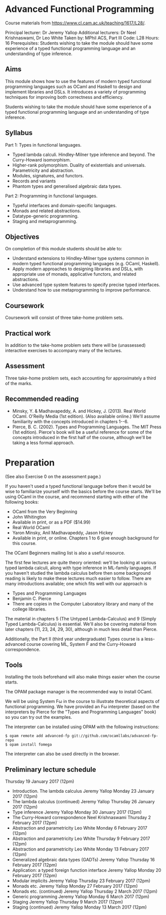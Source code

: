 # Advanced Functional Programming

Course materials from https://www.cl.cam.ac.uk/teaching/1617/L28/.

Principal lecturer: Dr Jeremy Yallop
Additional lecturers: Dr Neel Krishnaswami, Dr Leo White
Taken by: MPhil ACS, Part III
Code: L28
Hours: 16
Prerequisites: Students wishing to take the module should have some experience of a typed functional programming language and an understanding of type inference.

## Aims

This module shows how to use the features of modern typed functional programming languages such as OCaml and Haskell to design and implement libraries and DSLs. It introduces a variety of programming techniques for improving both correctness and efficiency.

Students wishing to take the module should have some experience of a typed functional programming language and an understanding of type inference.

## Syllabus

Part 1: Types in functional languages.

* Typed lambda calculi. Hindley-Milner type inference and beyond. The Curry-Howard isomorphism.
* Higher-rank polymorphism. Duality of existentials and universals. Parametricity and abstraction.
* Modules, signatures, and functors.
* Records and variants
* Phantom types and generalised algebraic data types.

Part 2: Programming in functional languages.

* Typeful interfaces and domain-specific languages.
* Monads and related abstractions.
* Datatype-generic programming.
* Staging and metaprogramming.

## Objectives

On completion of this module students should be able to:

* Understand extensions to Hindley-Milner type systems common in modern typed functional programming languages (e.g. OCaml, Haskell).
* Apply modern approaches to designing libraries and DSLs, with appropriate use of monads, applicative functors, and related abstractions.
* Use advanced type system features to specify precise typed interfaces.
* Understand how to use metaprogramming to improve performance.

## Coursework

Coursework will consist of three take-home problem sets.

## Practical work

In addition to the take-home problem sets there will be (unassessed) interactive exercises to accompany many of the lectures.

## Assessment

Three take-home problem sets, each accounting for approximately a third of the marks.

## Recommended reading

* Minsky, Y. & Madhavapeddy, A. and Hickey, J. (2013). Real World OCaml. O'Reilly Media (1st edition). (Also available online.) We'll assume familiarity with the concepts introduced in chapters 1--6.
* Pierce, B. C. (2002). Types and Programming Languages. The MIT Press (1st edition). Pierce's book will be a useful reference for some of the concepts introduced in the first half of the course, although we'll be taking a less formal approach.

# Preparation

(See also Exercise 0 on the assessment page.)

If you haven't used a typed functional language before then it would be wise to familiarize yourself with the basics before the course starts. We'll be using OCaml in the course, and recommend starting with either of the following books:

* OCaml from the Very Beginning
* John Whitington
* Available in print, or as a PDF ($14.99)
* Real World OCaml
* Yaron Minsky, Anil Madhavapeddy, Jason Hickey
* Available in print, or online. Chapters 1 to 6 give enough background for this course.

The OCaml Beginners mailing list is also a useful resource.

The first few lectures are quite theory oriented: we'll be looking at various typed lambda calculi, along with type inference in ML-family languages. If you haven't studied the lambda calculus before then some background reading is likely to make these lectures much easier to follow. There are many introductions available; one which fits well with our approach is

* Types and Programming Languages
* Benjamin C. Pierce
* There are copies in the Computer Laboratory library and many of the college libraries.

The material in chapters 5 (The Untyped Lambda-Calculus) and 9 (Simply Typed Lambda-Calculus) is essential. We'll also be covering material from later chapters (11, 23, 24, 29, 30), although in much less detail than Pierce.

Additionally, the Part II (third year undergraduate) Types course is a less-advanced course covering ML, System F and the Curry-Howard correspondence.

## Tools

Installing the tools beforehand will also make things easier when the course starts.

The OPAM package manager is the recommended way to install OCaml.

We will be using System Fω in the course to illustrate theoretical aspects of functional programming. We have provided an Fω interpreter (based on the interpreters by Pierce for the "Types and Programming Languages" book) so you can try out the examples.

The interpreter can be installed using OPAM with the following instructions:

    $ opam remote add advanced-fp git://github.com/ocamllabs/advanced-fp-repo
    $ opam install fomega

The interpreter can also be used directly in the browser.

## Preliminary lecture schedule

Thursday 19 January 2017 (12pm)
 * Introduction. The lambda calculus
   Jeremy Yallop
Monday 23 January 2017 (12pm)
 * The lambda calculus (continued)
   Jeremy Yallop
Thursday 26 January 2017 (12pm)
 * Type inference
   Jeremy Yallop
Monday 30 January 2017 (12pm)
 * The Curry-Howard correspondence
   Neel Krishnaswami
Thursday 2 February 2017 (12pm)
 * Abstraction and parametricity
   Leo White
Monday 6 February 2017 (12pm)
 * Abstraction and parametricity
   Leo White
Thursday 9 February 2017 (12pm)
 * Abstraction and parametricity
   Leo White
Monday 13 February 2017 (12pm)
 * Generalized algebraic data types (GADTs)
   Jeremy Yallop
Thursday 16 February 2017 (12pm)
 * Application: a typed foreign function interface
   Jeremy Yallop
Monday 20 February 2017 (12pm)
 * Modular implicits
   Jeremy Yallop
Thursday 23 February 2017 (12pm)
 * Monads etc.
   Jeremy Yallop
Monday 27 February 2017 (12pm)
 * Monads etc. (continued)
   Jeremy Yallop
Thursday 2 March 2017 (12pm)
 * Generic programming
   Jeremy Yallop
Monday 6 March 2017 (12pm)
 * Staging
   Jeremy Yallop
Thursday 9 March 2017 (12pm)
 * Staging (continued)
   Jeremy Yallop
Monday 13 March 2017 (12pm)
